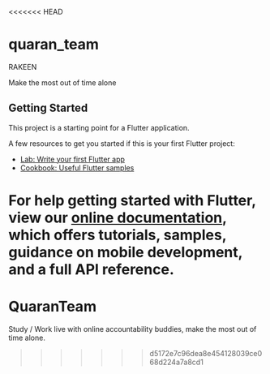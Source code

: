 <<<<<<< HEAD
# quaran_team

RAKEEN

Make the most out of time alone

## Getting Started

This project is a starting point for a Flutter application.

A few resources to get you started if this is your first Flutter project:

- [Lab: Write your first Flutter app](https://flutter.dev/docs/get-started/codelab)
- [Cookbook: Useful Flutter samples](https://flutter.dev/docs/cookbook)

For help getting started with Flutter, view our
[online documentation](https://flutter.dev/docs), which offers tutorials,
samples, guidance on mobile development, and a full API reference.
=======
# QuaranTeam
Study / Work live with online accountability buddies, make the most out of time alone.
>>>>>>> d5172e7c96dea8e454128039ce068d224a7a8cd1
